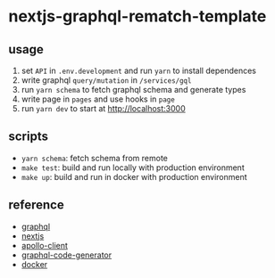 # nextjs-graphql-rematch-template

## usage

1. set `API` in `.env.development` and run `yarn` to install dependences
2. write graphql `query/mutation` in `/services/gql`
3. run `yarn schema` to fetch graphql schema and generate types
4. write page in `pages` and use hooks in `page`
5. run `yarn dev` to start at [http://localhost:3000](http://localhost:3000)

## scripts

- `yarn schema`: fetch schema from remote
- `make test`: build and run locally with production environment
- `make up`: build and run in docker with production environment

## reference

- [graphql](https://graphql.org/)
- [nextjs](https://nextjs.org/)
- [apollo-client](https://www.apollographql.com/docs/react)
- [graphql-code-generator](https://graphql-code-generator.com/docs/plugins/typescript-graphql-request)
- [docker](https://docs.docker.com/)
